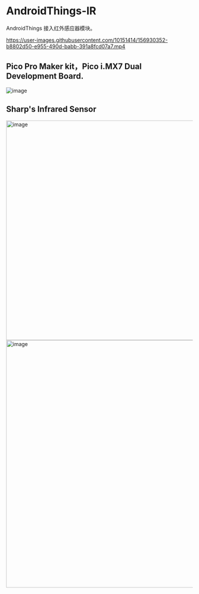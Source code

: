 # AndroidThings-IR

AndroidThings 接入红外感应器模块。





https://user-images.githubusercontent.com/10151414/156930352-b8802d50-e955-490d-babb-391a8fcd07a7.mp4




## Pico Pro Maker kit，Pico i.MX7 Dual Development Board.
![image](https://user-images.githubusercontent.com/10151414/156928771-2dbe93e8-1918-4292-ae94-d45cf6fbabf6.png)

## Sharp's Infrared Sensor
<img width="591" alt="image" src="https://user-images.githubusercontent.com/10151414/156928735-acc2a267-b277-4eed-9bfc-d452deb7d5f9.png">

<img width="666" alt="image" src="https://user-images.githubusercontent.com/10151414/156928756-55c93dbd-7a84-46a9-8b51-f22e72fa15ad.png">
